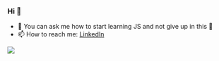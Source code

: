 ### Hi 👋

- 💬  You can ask me how to start learning JS and not give up in this 🤗 
- 📫  How to reach me: [LinkedIn](https://www.linkedin.com/in/ruslana-logosha-674b9241/)

<img src="https://github-readme-stats.vercel.app/api?username=RuslanaLogosha&show_icons=true&theme=cobalt">
